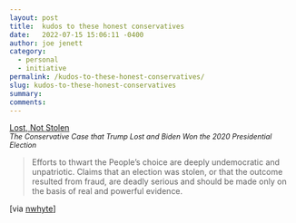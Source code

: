 ```yaml
---
layout: post
title:  kudos to these honest conservatives
date:   2022-07-15 15:06:11 -0400
author: joe jenett
category:
  - personal
  - initiative
permalink: /kudos-to-these-honest-conservatives/
slug: kudos-to-these-honest-conservatives
summary:
comments: 
---
```

<p><a title="Lost, Not Stolen" href="https://lostnotstolen.org/">Lost, Not Stolen</a><br /><span style="font-size:.9em;font-style:italic;">The Conservative Case that Trump Lost and Biden Won the 2020 Presidential Election</span>
</p>

<blockquote><p>
Efforts to thwart the People’s choice are deeply undemocratic and unpatriotic. Claims that an election was stolen, or that the outcome resulted from fraud, are deadly serious and should be made only on the basis of real and powerful evidence.
</p></blockquote>
<p>[via <a href="https://pinboard.in/u:nwhyte" title="">nwhyte</a>]</p>


<a style="display:none;" href="https://brid.gy/publish/twitter"><small>(cross-posted to twitter)</small></a>
<data class="p-bridgy-omit-link" value="false"></data>